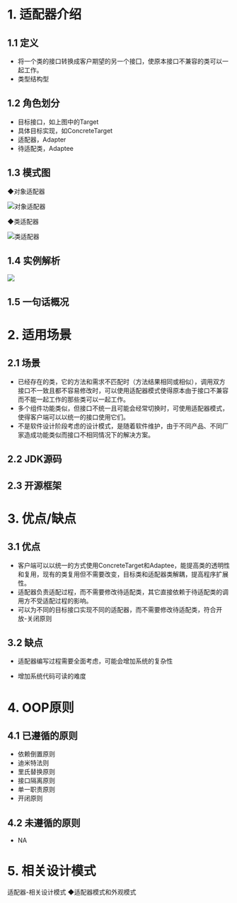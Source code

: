 # 1. 适配器介绍

## 1.1 定义

- 将一个类的接口转换成客户期望的另一个接囗，使原本接口不兼容的类可以一起工作。
- 类型结构型

## 1.2 角色划分

- 目标接口，如上图中的Target
- 具体目标实现，如ConcreteTarget
- 适配器，Adapter
- 待适配类，Adaptee

## 1.3 模式图

◆对象适配器

![对象适配器](D:\dev\2019dev\code\idea-workspace\Java-HandBook\插图\设计模式\对象适配器模式.png)

◆类适配器

![类适配器](D:\dev\2019dev\code\idea-workspace\Java-HandBook\插图\设计模式\类适配器模式.png)

## 1.4 实例解析

>

![](D:\dev\2019dev\code\idea-workspace\Java-HandBook\插图\设计模式\生活案例适配器模式.png)



## 1.5 一句话概况



# 2. 适用场景

## 2.1 场景

- 已经存在的类，它的方法和需求不匹配时（方法结果相同或相似），调用双方接口不一致且都不容易修改时，可以使用适配器模式使得原本由于接口不兼容而不能一起工作的那些类可以一起工作。
- 多个组件功能类似，但接口不统一且可能会经常切换时，可使用适配器模式，使得客户端可以以统一的接口使用它们。
- 不是软件设计阶段考虑的设计模式，是随着软件维护，由于不同产品、不同厂家造成功能类似而接口不相同情况下的解决方案。

## 2.2 JDK源码



## 2.3 开源框架



# 3. 优点/缺点

## 3.1 优点

- 客户端可以以统一的方式使用ConcreteTarget和Adaptee，能提高类的透明性和复用，现有的类复用但不需要改变，目标类和适配器类解耦，提高程序扩展性。
- 适配器负责适配过程，而不需要修改待适配类，其它直接依赖于待适配类的调用方不受适配过程的影响。
- 可以为不同的目标接口实现不同的适配器，而不需要修改待适配类，符合开放-关闭原则

## 3.2 缺点

- 适配器编写过程需要全面考虑，可能会增加系统的复杂性

- 增加系统代码可读的难度

# 4. OOP原则

## 4.1 已遵循的原则

- 依赖倒置原则
- 迪米特法则
- 里氏替换原则
- 接口隔离原则
- 单一职责原则
- 开闭原则

## 4.2 未遵循的原则

- NA

# 5. 相关设计模式

适配器-相关设计模式
◆适配器模式和外观模式
